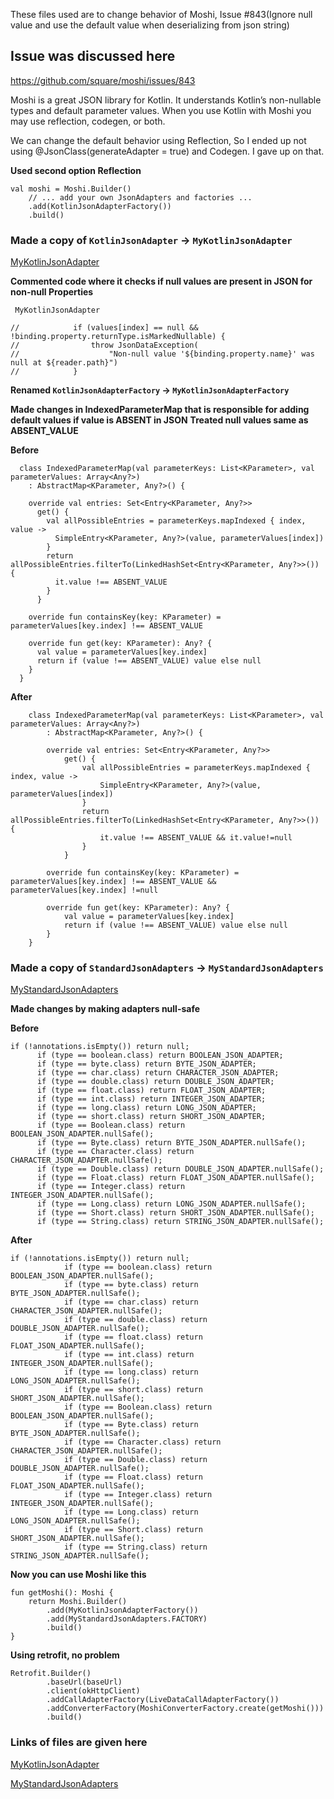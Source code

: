 
These files used are to change behavior of Moshi, Issue #843(Ignore null value and use the default value when deserializing from json string)

## Issue was discussed here
https://github.com/square/moshi/issues/843

Moshi is a great JSON library for Kotlin. It understands Kotlin’s non-nullable types and default parameter values. When you use Kotlin with Moshi you may use reflection, codegen, or both.

We can change the default behavior using Reflection, So I ended up not using @JsonClass(generateAdapter = true) and Codegen. I gave up on that.

**Used second option Reflection**

```
val moshi = Moshi.Builder()
    // ... add your own JsonAdapters and factories ...
    .add(KotlinJsonAdapterFactory())
    .build()
```

### Made a copy of ```KotlinJsonAdapter``` -> ```MyKotlinJsonAdapter```

[MyKotlinJsonAdapter](https://github.com/uchhabra3/Moshi-Issue-843-Solution/blob/master/MyKotlinJsonAdapter)

**Commented code where it checks if null values are present in JSON for non-null Properties**

``` MyKotlinJsonAdapter```


```
//            if (values[index] == null && !binding.property.returnType.isMarkedNullable) {
//                throw JsonDataException(
//                    "Non-null value '${binding.property.name}' was null at ${reader.path}")
//            }
```

**Renamed ```KotlinJsonAdapterFactory``` -> ```MyKotlinJsonAdapterFactory```** 

**Made changes in IndexedParameterMap that is responsible for adding default values if value is ABSENT in JSON**
**Treated null values same as ABSENT_VALUE**


**Before**

```
  class IndexedParameterMap(val parameterKeys: List<KParameter>, val parameterValues: Array<Any?>)
    : AbstractMap<KParameter, Any?>() {

    override val entries: Set<Entry<KParameter, Any?>>
      get() {
        val allPossibleEntries = parameterKeys.mapIndexed { index, value ->
          SimpleEntry<KParameter, Any?>(value, parameterValues[index])
        }
        return allPossibleEntries.filterTo(LinkedHashSet<Entry<KParameter, Any?>>()) {
          it.value !== ABSENT_VALUE
        }
      }

    override fun containsKey(key: KParameter) = parameterValues[key.index] !== ABSENT_VALUE

    override fun get(key: KParameter): Any? {
      val value = parameterValues[key.index]
      return if (value !== ABSENT_VALUE) value else null
    }
  }
```

**After**
```
    class IndexedParameterMap(val parameterKeys: List<KParameter>, val parameterValues: Array<Any?>)
        : AbstractMap<KParameter, Any?>() {

        override val entries: Set<Entry<KParameter, Any?>>
            get() {
                val allPossibleEntries = parameterKeys.mapIndexed { index, value ->
                    SimpleEntry<KParameter, Any?>(value, parameterValues[index])
                }
                return allPossibleEntries.filterTo(LinkedHashSet<Entry<KParameter, Any?>>()) {
                    it.value !== ABSENT_VALUE && it.value!=null
                }
            }

        override fun containsKey(key: KParameter) = parameterValues[key.index] !== ABSENT_VALUE && parameterValues[key.index] !=null

        override fun get(key: KParameter): Any? {
            val value = parameterValues[key.index]
            return if (value !== ABSENT_VALUE) value else null
        }
    }
```



### Made a copy of ```StandardJsonAdapters``` -> ```MyStandardJsonAdapters```

[MyStandardJsonAdapters](https://github.com/uchhabra3/Moshi-Issue-843-Solution/blob/master/MyStandardJsonAdapters)

**Made changes by making adapters null-safe**

**Before**

```
if (!annotations.isEmpty()) return null;
      if (type == boolean.class) return BOOLEAN_JSON_ADAPTER;
      if (type == byte.class) return BYTE_JSON_ADAPTER;
      if (type == char.class) return CHARACTER_JSON_ADAPTER;
      if (type == double.class) return DOUBLE_JSON_ADAPTER;
      if (type == float.class) return FLOAT_JSON_ADAPTER;
      if (type == int.class) return INTEGER_JSON_ADAPTER;
      if (type == long.class) return LONG_JSON_ADAPTER;
      if (type == short.class) return SHORT_JSON_ADAPTER;
      if (type == Boolean.class) return BOOLEAN_JSON_ADAPTER.nullSafe();
      if (type == Byte.class) return BYTE_JSON_ADAPTER.nullSafe();
      if (type == Character.class) return CHARACTER_JSON_ADAPTER.nullSafe();
      if (type == Double.class) return DOUBLE_JSON_ADAPTER.nullSafe();
      if (type == Float.class) return FLOAT_JSON_ADAPTER.nullSafe();
      if (type == Integer.class) return INTEGER_JSON_ADAPTER.nullSafe();
      if (type == Long.class) return LONG_JSON_ADAPTER.nullSafe();
      if (type == Short.class) return SHORT_JSON_ADAPTER.nullSafe();
      if (type == String.class) return STRING_JSON_ADAPTER.nullSafe();
```


**After**

```
if (!annotations.isEmpty()) return null;
            if (type == boolean.class) return BOOLEAN_JSON_ADAPTER.nullSafe();
            if (type == byte.class) return BYTE_JSON_ADAPTER.nullSafe();
            if (type == char.class) return CHARACTER_JSON_ADAPTER.nullSafe();
            if (type == double.class) return DOUBLE_JSON_ADAPTER.nullSafe();
            if (type == float.class) return FLOAT_JSON_ADAPTER.nullSafe();
            if (type == int.class) return INTEGER_JSON_ADAPTER.nullSafe();
            if (type == long.class) return LONG_JSON_ADAPTER.nullSafe();
            if (type == short.class) return SHORT_JSON_ADAPTER.nullSafe();
            if (type == Boolean.class) return BOOLEAN_JSON_ADAPTER.nullSafe();
            if (type == Byte.class) return BYTE_JSON_ADAPTER.nullSafe();
            if (type == Character.class) return CHARACTER_JSON_ADAPTER.nullSafe();
            if (type == Double.class) return DOUBLE_JSON_ADAPTER.nullSafe();
            if (type == Float.class) return FLOAT_JSON_ADAPTER.nullSafe();
            if (type == Integer.class) return INTEGER_JSON_ADAPTER.nullSafe();
            if (type == Long.class) return LONG_JSON_ADAPTER.nullSafe();
            if (type == Short.class) return SHORT_JSON_ADAPTER.nullSafe();
            if (type == String.class) return STRING_JSON_ADAPTER.nullSafe();
```



**Now you can use Moshi like this**

```
fun getMoshi(): Moshi {
    return Moshi.Builder()
        .add(MyKotlinJsonAdapterFactory())
        .add(MyStandardJsonAdapters.FACTORY)
        .build()
}
```

**Using retrofit, no problem**

```
Retrofit.Builder()
        .baseUrl(baseUrl)
        .client(okHttpClient)
        .addCallAdapterFactory(LiveDataCallAdapterFactory())
        .addConverterFactory(MoshiConverterFactory.create(getMoshi()))
        .build()
```


### Links of files are given here

[MyKotlinJsonAdapter](https://github.com/uchhabra3/Moshi-Issue-843-Solution/blob/master/MyKotlinJsonAdapter)

[MyStandardJsonAdapters](https://github.com/uchhabra3/Moshi-Issue-843-Solution/blob/master/MyStandardJsonAdapters)




